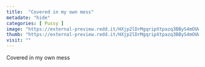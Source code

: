 ```yaml
---
title:  "Covered in my own mess"
metadate: "hide"
categories: [ Pussy ]
image: "https://external-preview.redd.it/HXjp2lDrMgqripXtpazq3BByS4mOUW0OvqixyVOx6iQ.jpg?auto=webp&s=ca600e20bb59e39f6bcd6222d5f1a5e3d6364371"
thumb: "https://external-preview.redd.it/HXjp2lDrMgqripXtpazq3BByS4mOUW0OvqixyVOx6iQ.jpg?width=1080&crop=smart&auto=webp&s=159aa2e616e9ab69ac2496b9f040d86cd9b44587"
visit: ""
---
```

Covered in my own mess
